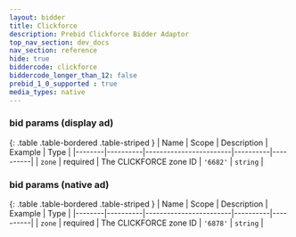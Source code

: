 ```yaml
---
layout: bidder
title: Clickforce
description: Prebid Clickforce Bidder Adaptor
top_nav_section: dev_docs
nav_section: reference
hide: true
biddercode: clickforce
biddercode_longer_than_12: false
prebid_1_0_supported : true
media_types: native
---
```


### bid params (display ad)

{: .table .table-bordered .table-striped }
| Name   | Scope    | Description            | Example  | Type     |
|--------|----------|------------------------|----------|----------|
| `zone` | required | The CLICKFORCE zone ID | `'6682'` | `string` |

### bid params (native ad)

{: .table .table-bordered .table-striped }
| Name   | Scope    | Description            | Example  | Type     |
|--------|----------|------------------------|----------|----------|
| `zone` | required | The CLICKFORCE zone ID | `'6878'` | `string` |

